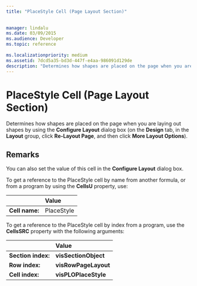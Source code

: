 ```yaml
---
title: "PlaceStyle Cell (Page Layout Section)"
 
 
manager: lindalu
ms.date: 03/09/2015
ms.audience: Developer
ms.topic: reference
 
ms.localizationpriority: medium
ms.assetid: 7dcd5a35-bd3d-447f-e4aa-986091d129de
description: "Determines how shapes are placed on the page when you are laying out shapes by using the Configure Layout dialog box (on the Design tab, in the Layout group, click Re-Layout Page, and then click More Layout Options)."
---
```


# PlaceStyle Cell (Page Layout Section)

Determines how shapes are placed on the page when you are laying out shapes by using the **Configure Layout** dialog box (on the **Design** tab, in the **Layout** group, click **Re-Layout Page**, and then click **More Layout Options**).
  
## Remarks

You can also set the value of this cell in the **Configure Layout** dialog box. 
  
To get a reference to the PlaceStyle cell by name from another formula, or from a program by using the **CellsU** property, use: 
  
||Value |
|:-----|:-----|
|**Cell name:**  <br/> |PlaceStyle  <br/> |
   
To get a reference to the PlaceStyle cell by index from a program, use the **CellsSRC** property with the following arguments: 
  
||Value |
|:-----|:-----|
|**Section index:**  <br/> |**visSectionObject** <br/> |
|**Row index:**  <br/> |**visRowPageLayout** <br/> |
|**Cell index:**  <br/> |**visPLOPlaceStyle** <br/> |
   

